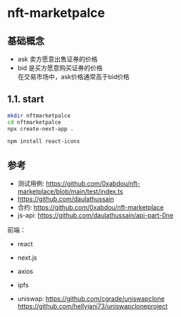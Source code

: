 # nft-marketpalce

## 基础概念
+ ask 卖方愿意出售证券的价格  
+ bid 是买方愿意购买证券的价格  
在交易市场中，ask价格通常高于bid价格

## 1.1. start
```bash
mkdir nftmarketpalce
cd nftmarketpalce
npx create-next-app .

npm install react-icons

```


## 参考
+ 测试用例: https://github.com/0xabdou/nft-marketplace/blob/main/test/index.ts
+ https://github.com/daulathussain
+ 合约: https://github.com/0xabdou/nft-marketplace
+ js-api: https://github.com/daulathussain/api-part-0ne



前端：
+ react
+ next.js
+ axios
+ ipfs


+ uniswap: https://github.com/cgrade/uniswapclone
https://github.com/hellyjani73/uniswapcloneproject
